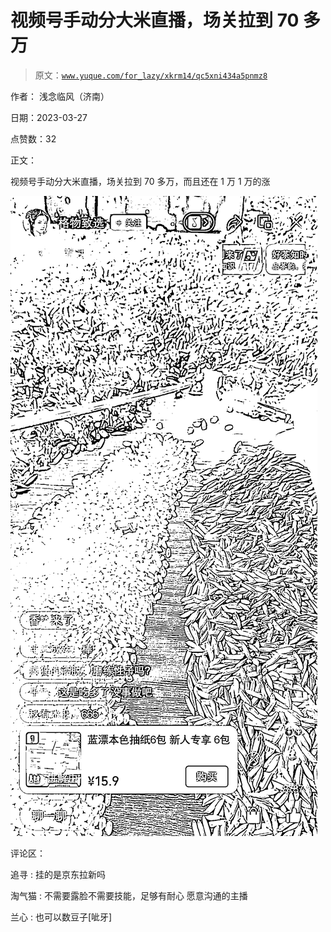 # 视频号手动分大米直播，场关拉到 70 多万

> 原文：[`www.yuque.com/for_lazy/xkrm14/qc5xni434a5pnmz8`](https://www.yuque.com/for_lazy/xkrm14/qc5xni434a5pnmz8)

作者： 浅念临风（济南）

日期：2023-03-27

点赞数：32

正文：

视频号手动分大米直播，场关拉到 70 多万，而且还在 1 万 1 万的涨

![](img/263fe14702f48b0ca46fc93ae2bf7291.png)

评论区：

追寻 : 挂的是京东拉新吗

淘气猫 : 不需要露脸不需要技能，足够有耐心 愿意沟通的主播

兰心 : 也可以数豆子[呲牙]



